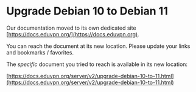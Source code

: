 # Upgrade Debian 10 to Debian 11
    
Our documentation moved to its own dedicated site 
[https://docs.eduvpn.org/](https://docs.eduvpn.org).

You can reach the document at its new location. Please update your links and 
bookmarks / favorites.

The _specific_ document you tried to reach is available in its new location:

[https://docs.eduvpn.org/server/v2/upgrade-debian-10-to-11.html](https://docs.eduvpn.org/server/v2/upgrade-debian-10-to-11.html)
